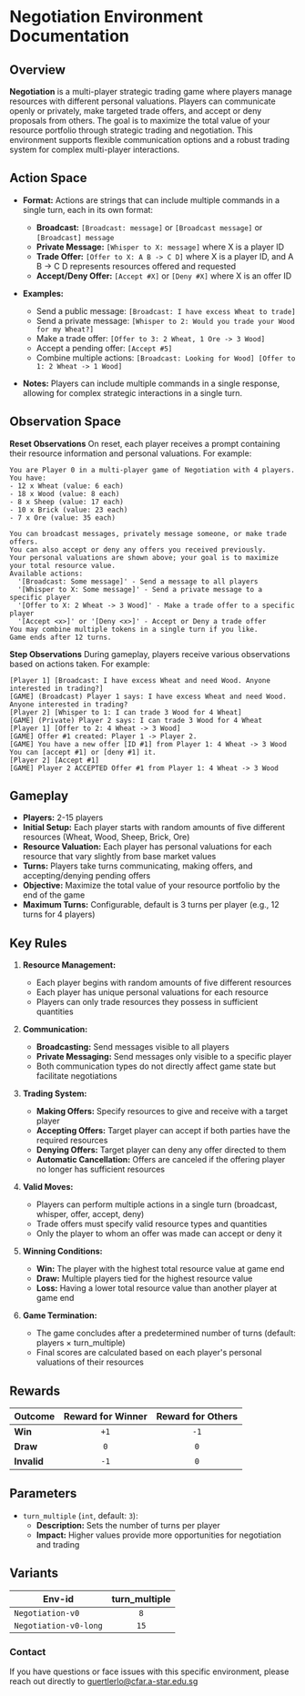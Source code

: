 # Negotiation Environment Documentation

## Overview
**Negotiation** is a multi-player strategic trading game where players manage resources with different personal valuations. Players can communicate openly or privately, make targeted trade offers, and accept or deny proposals from others. The goal is to maximize the total value of your resource portfolio through strategic trading and negotiation. This environment supports flexible communication options and a robust trading system for complex multi-player interactions.

## Action Space

- **Format:** Actions are strings that can include multiple commands in a single turn, each in its own format:
  - **Broadcast:** `[Broadcast: message]` or `[Broadcast message]` or `[Broadcast] message`
  - **Private Message:** `[Whisper to X: message]` where X is a player ID
  - **Trade Offer:** `[Offer to X: A B -> C D]` where X is a player ID, and A B -> C D represents resources offered and requested
  - **Accept/Deny Offer:** `[Accept #X]` or `[Deny #X]` where X is an offer ID

- **Examples:**
  - Send a public message: `[Broadcast: I have excess Wheat to trade]`
  - Send a private message: `[Whisper to 2: Would you trade your Wood for my Wheat?]`
  - Make a trade offer: `[Offer to 3: 2 Wheat, 1 Ore -> 3 Wood]`
  - Accept a pending offer: `[Accept #5]`
  - Combine multiple actions: `[Broadcast: Looking for Wood] [Offer to 1: 2 Wheat -> 1 Wood]`

- **Notes:** Players can include multiple commands in a single response, allowing for complex strategic interactions in a single turn.

## Observation Space

**Reset Observations**
On reset, each player receives a prompt containing their resource information and personal valuations. For example:

```plaintext
You are Player 0 in a multi-player game of Negotiation with 4 players.
You have:
- 12 x Wheat (value: 6 each)
- 18 x Wood (value: 8 each)
- 8 x Sheep (value: 17 each)
- 10 x Brick (value: 23 each)
- 7 x Ore (value: 35 each)

You can broadcast messages, privately message someone, or make trade offers.
You can also accept or deny any offers you received previously.
Your personal valuations are shown above; your goal is to maximize your total resource value.
Available actions:
  '[Broadcast: Some message]' - Send a message to all players
  '[Whisper to X: Some message]' - Send a private message to a specific player
  '[Offer to X: 2 Wheat -> 3 Wood]' - Make a trade offer to a specific player
  '[Accept <x>]' or '[Deny <x>]' - Accept or Deny a trade offer
You may combine multiple tokens in a single turn if you like.
Game ends after 12 turns.
```

**Step Observations**
During gameplay, players receive various observations based on actions taken. For example:

```plaintext
[Player 1] [Broadcast: I have excess Wheat and need Wood. Anyone interested in trading?]
[GAME] (Broadcast) Player 1 says: I have excess Wheat and need Wood. Anyone interested in trading?
[Player 2] [Whisper to 1: I can trade 3 Wood for 4 Wheat]
[GAME] (Private) Player 2 says: I can trade 3 Wood for 4 Wheat
[Player 1] [Offer to 2: 4 Wheat -> 3 Wood]
[GAME] Offer #1 created: Player 1 -> Player 2.
[GAME] You have a new offer [ID #1] from Player 1: 4 Wheat -> 3 Wood
You can [accept #1] or [deny #1] it.
[Player 2] [Accept #1]
[GAME] Player 2 ACCEPTED Offer #1 from Player 1: 4 Wheat -> 3 Wood
```

## Gameplay

- **Players:** 2-15 players
- **Initial Setup:** Each player starts with random amounts of five different resources (Wheat, Wood, Sheep, Brick, Ore)
- **Resource Valuation:** Each player has personal valuations for each resource that vary slightly from base market values
- **Turns:** Players take turns communicating, making offers, and accepting/denying pending offers
- **Objective:** Maximize the total value of your resource portfolio by the end of the game
- **Maximum Turns:** Configurable, default is 3 turns per player (e.g., 12 turns for 4 players)

## Key Rules

1. **Resource Management:**
   - Each player begins with random amounts of five different resources
   - Each player has unique personal valuations for each resource
   - Players can only trade resources they possess in sufficient quantities

2. **Communication:**
   - **Broadcasting:** Send messages visible to all players
   - **Private Messaging:** Send messages only visible to a specific player
   - Both communication types do not directly affect game state but facilitate negotiations

3. **Trading System:**
   - **Making Offers:** Specify resources to give and receive with a target player
   - **Accepting Offers:** Target player can accept if both parties have the required resources
   - **Denying Offers:** Target player can deny any offer directed to them
   - **Automatic Cancellation:** Offers are canceled if the offering player no longer has sufficient resources

4. **Valid Moves:**
   - Players can perform multiple actions in a single turn (broadcast, whisper, offer, accept, deny)
   - Trade offers must specify valid resource types and quantities
   - Only the player to whom an offer was made can accept or deny it

5. **Winning Conditions:**
   - **Win:** The player with the highest total resource value at game end
   - **Draw:** Multiple players tied for the highest resource value
   - **Loss:** Having a lower total resource value than another player at game end

6. **Game Termination:**
   - The game concludes after a predetermined number of turns (default: players × turn_multiple)
   - Final scores are calculated based on each player's personal valuations of their resources

## Rewards

| Outcome     | Reward for Winner | Reward for Others |
|-------------|:-----------------:|:-----------------:|
| **Win**     | `+1`              | `-1`              |
| **Draw**    | `0`               | `0`               |
| **Invalid** | `-1`              | `0`               |

## Parameters

- `turn_multiple` (`int`, default: `3`):
  - **Description:** Sets the number of turns per player
  - **Impact:** Higher values provide more opportunities for negotiation and trading

## Variants

| Env-id                   | turn_multiple |
|--------------------------|:-------------:|
| `Negotiation-v0`         | `8`           |
| `Negotiation-v0-long`    | `15`          |


### Contact
If you have questions or face issues with this specific environment, please reach out directly to guertlerlo@cfar.a-star.edu.sg